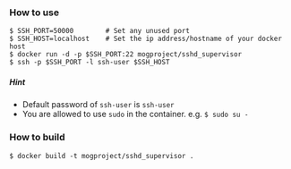 ### How to use

    $ SSH_PORT=50000        # Set any unused port
    $ SSH_HOST=localhost    # Set the ip address/hostname of your docker host
    $ docker run -d -p $SSH_PORT:22 mogproject/sshd_supervisor
    $ ssh -p $SSH_PORT -l ssh-user $SSH_HOST

##### Hint

* Default password of ```ssh-user``` is ```ssh-user```
* You are allowed to use ```sudo``` in the container. e.g. ```$ sudo su -```

### How to build

    $ docker build -t mogproject/sshd_supervisor .

